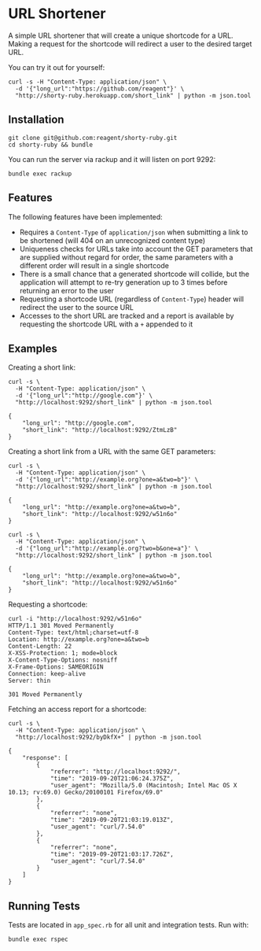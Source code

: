 # URL Shortener

A simple URL shortener that will create a unique shortcode for a URL. Making a
request for the shortcode will redirect a user to the desired target URL.

You can try it out for yourself:

```
curl -s -H "Content-Type: application/json" \
  -d '{"long_url":"https://github.com/reagent"}' \
  "http://shorty-ruby.herokuapp.com/short_link" | python -m json.tool
```

## Installation

```
git clone git@github.com:reagent/shorty-ruby.git
cd shorty-ruby && bundle
```

You can run the server via rackup and it will listen on port 9292:

```
bundle exec rackup
```

## Features

The following features have been implemented:

* Requires a `Content-Type` of `application/json` when submitting a link to be
  shortened (will 404 on an unrecognized content type)
* Uniqueness checks for URLs take into account the GET parameters that are
  supplied without regard for order, the same parameters with a different order
  will result in a single shortcode
* There is a small chance that a generated shortcode will collide, but the
  application will attempt to re-try generation up to 3 times before returning
  an error to the user
* Requesting a shortcode URL (regardless of `Content-Type`) header will redirect
  the user to the source URL
* Accesses to the short URL are tracked and a report is available by requesting
  the shortcode URL with a `+` appended to it

## Examples

Creating a short link:

```
curl -s \
  -H "Content-Type: application/json" \
  -d '{"long_url":"http://google.com"}' \
  "http://localhost:9292/short_link" | python -m json.tool

{
    "long_url": "http://google.com",
    "short_link": "http://localhost:9292/ZtmLzB"
}
```

Creating a short link from a URL with the same GET parameters:

```
curl -s \
  -H "Content-Type: application/json" \
  -d '{"long_url":"http://example.org?one=a&two=b"}' \
  "http://localhost:9292/short_link" | python -m json.tool

{
    "long_url": "http://example.org?one=a&two=b",
    "short_link": "http://localhost:9292/w51n6o"
}

curl -s \
  -H "Content-Type: application/json" \
  -d '{"long_url":"http://example.org?two=b&one=a"}' \
  "http://localhost:9292/short_link" | python -m json.tool

{
    "long_url": "http://example.org?one=a&two=b",
    "short_link": "http://localhost:9292/w51n6o"
}
```

Requesting a shortcode:

```
curl -i "http://localhost:9292/w51n6o"
HTTP/1.1 301 Moved Permanently
Content-Type: text/html;charset=utf-8
Location: http://example.org?one=a&two=b
Content-Length: 22
X-XSS-Protection: 1; mode=block
X-Content-Type-Options: nosniff
X-Frame-Options: SAMEORIGIN
Connection: keep-alive
Server: thin

301 Moved Permanently
```

Fetching an access report for a shortcode:

```
curl -s \
  -H "Content-Type: application/json" \
  "http://localhost:9292/byDkfX+" | python -m json.tool

{
    "response": [
        {
            "referrer": "http://localhost:9292/",
            "time": "2019-09-20T21:06:24.375Z",
            "user_agent": "Mozilla/5.0 (Macintosh; Intel Mac OS X 10.13; rv:69.0) Gecko/20100101 Firefox/69.0"
        },
        {
            "referrer": "none",
            "time": "2019-09-20T21:03:19.013Z",
            "user_agent": "curl/7.54.0"
        },
        {
            "referrer": "none",
            "time": "2019-09-20T21:03:17.726Z",
            "user_agent": "curl/7.54.0"
        }
    ]
}
```


## Running Tests

Tests are located in `app_spec.rb` for all unit and integration tests.  Run
with:

```
bundle exec rspec
```
